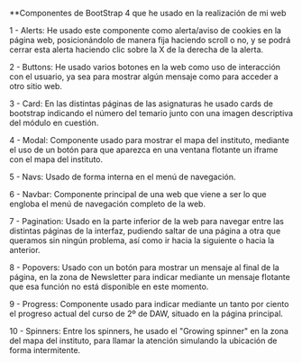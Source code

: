 **Componentes de BootStrap 4 que he usado en la realización de mi web

1 - Alerts: He usado este componente como alerta/aviso de cookies en la página web, posicionándolo de manera fija haciendo scroll o no, y se podrá cerrar esta alerta haciendo clic sobre la X de la derecha de la alerta.

2 - Buttons: He usado varios botones en la web como uso de interacción con el usuario, ya sea para mostrar algún mensaje como para acceder a otro sitio web.

3 - Card: En las distintas páginas de las asignaturas he usado cards de bootstrap indicando el número del temario junto con una imagen descriptiva del módulo en cuestión.

4 - Modal: Componente usado para mostrar el mapa del instituto, mediante el uso de un botón para que aparezca en una ventana flotante un iframe con el mapa del instituto.

5 - Navs: Usado de forma interna en el menú de navegación.

6 - Navbar: Componente principal de una web que viene a ser lo que engloba el menú de navegación completo de la web.

7 - Pagination: Usado en la parte inferior de la web para navegar entre las distintas páginas de la interfaz, pudiendo saltar de una página a otra que queramos sin ningún problema, así como ir hacia la siguiente o hacia la anterior.

8 - Popovers: Usado con un botón para mostrar un mensaje al final de la página, en la zona de Newsletter para indicar mediante un mensaje flotante que esa función no está disponible en este momento.

9 - Progress: Componente usado para indicar mediante un tanto por ciento el progreso actual del curso de 2º de DAW, situado en la página principal.

10 - Spinners: Entre los spinners, he usado el "Growing spinner" en la zona del mapa del instituto, para llamar la atención simulando la ubicación de forma intermitente.

